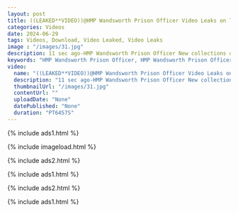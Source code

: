 ```yaml
---
layout: post
title: ((LEAKED**VIDEO))@HMP Wandsworth Prison Officer Video Leaks on Twitter 
categories: Videos
date: 2024-06-29
tags: Videos, Download, Video Leaked, Video Leaks
image : "/images/31.jpg"
description: 11 sec ago-HMP Wandsworth Prison Officer New collections of HMP Wandsworth Prison Officer now being a creator on Fanfix uploading adult contents. Social media star HMP Wandsworth Prison Officer been posting short videos and naughty pics on Tiktok platform for a while now.
keywords: "HMP Wandsworth Prison Officer, HMP Wandsworth Prison Officer  video leaked, HMP Wandsworth Prison Officer Leaked Video, HMP Wandsworth Prison Officer Video Leaked, Watch Video Leaked, Leaked Video, Video Leaked"
video:
  name: "((LEAKED**VIDEO))@HMP Wandsworth Prison Officer Video Leaks on Twitter "
  description: "11 sec ago-HMP Wandsworth Prison Officer New collections of HMP Wandsworth Prison Officer now being a creator on Fanfix uploading adult contents. Social media star HMP Wandsworth Prison Officer been posting short videos and naughty pics on Tiktok platform for a while now."
  thumbnailUrl: "/images/31.jpg"
  contentUrl: ""
  uploadDate: "None"
  datePublished: "None"
  duration: "PT6457S"
---
```

{% include ads1.html %}

{% include imageload.html %}

{% include ads2.html %}

{% include ads1.html %}

{% include ads2.html %}

{% include ads1.html %}
